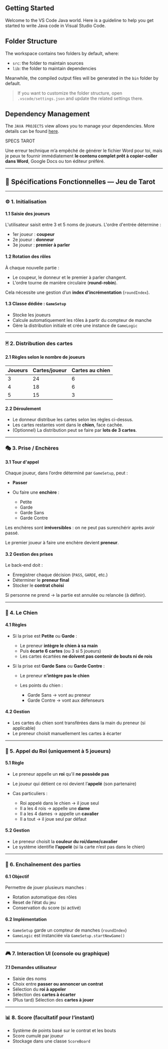## Getting Started

Welcome to the VS Code Java world. Here is a guideline to help you get started to write Java code in Visual Studio Code.

## Folder Structure

The workspace contains two folders by default, where:

- `src`: the folder to maintain sources
- `lib`: the folder to maintain dependencies

Meanwhile, the compiled output files will be generated in the `bin` folder by default.

> If you want to customize the folder structure, open `.vscode/settings.json` and update the related settings there.

## Dependency Management

The `JAVA PROJECTS` view allows you to manage your dependencies. More details can be found [here](https://github.com/microsoft/vscode-java-dependency#manage-dependencies).

SPECS TAROT 

Une erreur technique m’a empêché de générer le fichier Word pour toi, mais je peux te fournir immédiatement **le contenu complet prêt à copier-coller dans Word**, Google Docs ou ton éditeur préféré.

---

## 📄 **Spécifications Fonctionnelles — Jeu de Tarot**

---

### ⚙️ 1. Initialisation

#### 1.1 Saisie des joueurs

L'utilisateur saisit entre 3 et 5 noms de joueurs. L'ordre d'entrée détermine :

* 1er joueur : **coupeur**
* 2e joueur : **donneur**
* 3e joueur : **premier à parler**

#### 1.2 Rotation des rôles

À chaque nouvelle partie :

* Le coupeur, le donneur et le premier à parler changent.
* L'ordre tourne de manière circulaire (**round-robin**).

Cela nécessite une gestion d’un **index d’incrémentation** (`roundIndex`).

#### 1.3 Classe dédiée : `GameSetup`

* Stocke les joueurs
* Calcule automatiquement les rôles à partir du compteur de manche
* Gère la distribution initiale et crée une instance de `GameLogic`

---

### 🃏 2. Distribution des cartes

#### 2.1 Règles selon le nombre de joueurs

| Joueurs | Cartes/joueur | Cartes au chien |
| ------- | ------------- | --------------- |
| 3       | 24            | 6               |
| 4       | 18            | 6               |
| 5       | 15            | 3               |

#### 2.2 Déroulement

* Le donneur distribue les cartes selon les règles ci-dessus.
* Les cartes restantes vont dans le **chien**, face cachée.
* (Optionnel) La distribution peut se faire par **lots de 3 cartes**.

---

### 🎭 3. Prise / Enchères

#### 3.1 Tour d'appel

Chaque joueur, dans l’ordre déterminé par `GameSetup`, peut :

* **Passer**
* Ou faire une **enchère** :

  * Petite
  * Garde
  * Garde Sans
  * Garde Contre

Les enchères sont **irréversibles** : on ne peut pas surenchérir après avoir passé.

Le premier joueur à faire une enchère devient **preneur**.

#### 3.2 Gestion des prises

Le back-end doit :

* Enregistrer chaque décision (`PASS`, `GARDE`, etc.)
* Déterminer le **preneur final**
* Stocker le **contrat choisi**

Si personne ne prend → la partie est annulée ou relancée (à définir).

---

### 🧺 4. Le Chien

#### 4.1 Règles

* Si la prise est **Petite** ou **Garde** :

  * Le preneur **intègre le chien à sa main**
  * Puis **écarte 6 cartes** (ou 3 si 5 joueurs)
  * Les cartes écartées **ne doivent pas contenir de bouts ni de rois**

* Si la prise est **Garde Sans** ou **Garde Contre** :

  * Le preneur **n’intègre pas le chien**
  * Les points du chien :

    * Garde Sans → vont au preneur
    * Garde Contre → vont aux défenseurs

#### 4.2 Gestion

* Les cartes du chien sont transférées dans la main du preneur (si applicable)
* Le preneur choisit manuellement les cartes à écarter

---

### 👑 5. Appel du Roi (uniquement à 5 joueurs)

#### 5.1 Règle

* Le preneur appelle un **roi** qu’il **ne possède pas**
* Le joueur qui détient ce roi devient l’**appelé** (son partenaire)
* Cas particuliers :

  * Roi appelé dans le chien → il joue seul
  * Il a les 4 rois → appelle une **dame**
  * Il a les 4 dames → appelle un **cavalier**
  * Il a tout → il joue seul par défaut

#### 5.2 Gestion

* Le preneur choisit la **couleur du roi/dame/cavalier**
* Le système identifie **l’appelé** (si la carte n’est pas dans le chien)

---

### 🔄 6. Enchaînement des parties

#### 6.1 Objectif

Permettre de jouer plusieurs manches :

* Rotation automatique des rôles
* Reset de l’état du jeu
* Conservation du score (si activé)

#### 6.2 Implémentation

* `GameSetup` garde un compteur de manches (`roundIndex`)
* `GameLogic` est instanciée via `GameSetup.startNewGame()`

---

### 🎮 7. Interaction UI (console ou graphique)

#### 7.1 Demandes utilisateur

* Saisie des noms
* Choix entre **passer ou annoncer un contrat**
* Sélection du **roi à appeler**
* Sélection des **cartes à écarter**
* (Plus tard) Sélection des **cartes à jouer**

---

### 📊 8. Score (facultatif pour l’instant)

* Système de points basé sur le contrat et les bouts
* Score cumulé par joueur
* Stockage dans une classe `ScoreBoard`


